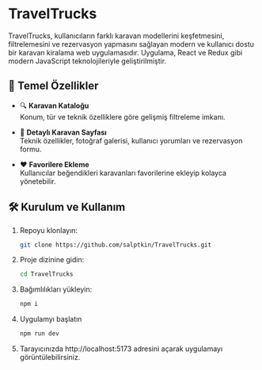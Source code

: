 # TravelTrucks

TravelTrucks, kullanıcıların farklı karavan modellerini keşfetmesini, filtrelemesini ve rezervasyon yapmasını sağlayan modern ve kullanıcı dostu bir karavan kiralama web uygulamasıdır. Uygulama, React ve Redux gibi modern JavaScript teknolojileriyle geliştirilmiştir.

## 🚀 Temel Özellikler

- 🔍 **Karavan Kataloğu**  
  Konum, tür ve teknik özelliklere göre gelişmiş filtreleme imkanı.

- 📄 **Detaylı Karavan Sayfası**  
  Teknik özellikler, fotoğraf galerisi, kullanıcı yorumları ve rezervasyon formu.

- ❤️ **Favorilere Ekleme**  
  Kullanıcılar beğendikleri karavanları favorilerine ekleyip kolayca yönetebilir.

## 🛠️ Kurulum ve Kullanım

1. Repoyu klonlayın:

   ```bash
   git clone https://github.com/salptkin/TravelTrucks.git
   ```

2. Proje dizinine gidin:

   ```bash
   cd TravelTrucks
   ```

3. Bağımlılıkları yükleyin:

   ```bash
   npm i
   ```

4. Uygulamyı başlatın

   ```bash
   npm run dev
   ```

5. Tarayıcınızda http://localhost:5173 adresini açarak uygulamayı görüntülebilirsiniz.
